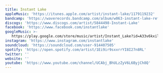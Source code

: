 ```yaml
---
title: Instant Lake
appleMusic: 'https://itunes.apple.com/artist/instant-lake/1179119232'
bandcamp: 'https://waverecords.bandcamp.com/album/w063-instant-lake-refractory'
discogs: 'https://www.discogs.com/artist/5844498-Instant-Lake'
facebook: 'https://www.facebook.com/instantlake'
googleMusic: >-
   https://play.google.com/store/music/artist/Instant_Lake?id=A33v6kxil56a6xt5qeiem5g5efu
instagram: 'https://www.instagram.com/instantlake'
soundcloud: 'https://soundcloud.com/user-914407505'
spotify: 'https://open.spotify.com/artist/1Ei9ir9sxxrrYI8I27n8RL'
twitter: ''
website: ''
youtube: 'https://www.youtube.com/channel/UCAbj_BhULzZyV6L6ByjCh8Q'
---
```

